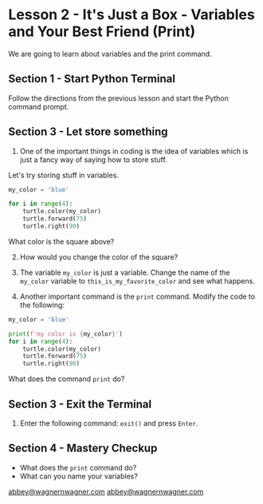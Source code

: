 # Lesson 2 - It's Just a Box - Variables and Your Best Friend (Print)
We are going to learn about variables and the print command.

## Section 1 - Start Python Terminal
Follow the directions from the previous lesson and start the Python command prompt.

## Section 3 - Let store something
1. One of the important things in coding is the idea of variables which is just a fancy way of saying how to store stuff.

Let's try storing stuff in variables.
```python
my_color = 'blue'

for i in range(4):
    turtle.color(my_color)
    turtle.forward(75)
    turtle.right(90)
```

What color is the square above?

2. How would you change the color of the square?

3. The variable `my_color` is just a variable.  Change the name of the `my_color` variable to `this_is_my_favorite_color` and see what happens.

3. Another important command is the `print` command.  Modify the code to the following:
```python
my_color = 'blue'

print(f'my color is {my_color}')
for i in range(4):
    turtle.color(my_color)
    turtle.forward(75)
    turtle.right(90)
```
What does the command `print` do?

## Section 3 - Exit the Terminal
1. Enter the following command: `exit()` and press `Enter`.

## Section 4 - Mastery Checkup
- What does the `print` command do?
- What can you name your variables?

abbey@wagnernwagner.com
abbey@wagnernwagner.com